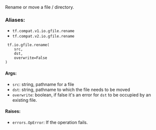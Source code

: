
Rename or move a file / directory.
### Aliases:
- `tf.compat.v1.io.gfile.rename`
- `tf.compat.v2.io.gfile.rename`

```
 tf.io.gfile.rename(
    src,
    dst,
    overwrite=False
)
```
#### Args:
- `src`: string, pathname for a file
- `dst`: string, pathname to which the file needs to be moved
- `overwrite`: boolean, if false it's an error for `dst` to be occupied by an existing file.
#### Raises:
- `errors.OpError`: If the operation fails.
